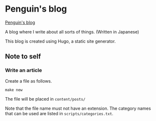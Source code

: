 # Penguin's blog

[Penguin's blog](https://penguin-note.tech/)

A blog where I write about all sorts of things.
(Written in Japanese)

This blog is created using Hugo, a static site generator.


## Note to self

### Write an article

Create a file as follows.

```
make new
```

The file will be placed in `content/posts/`

Note that the file name must not have an extension. The category names that can be used are listed in `scripts/categories.txt`.

